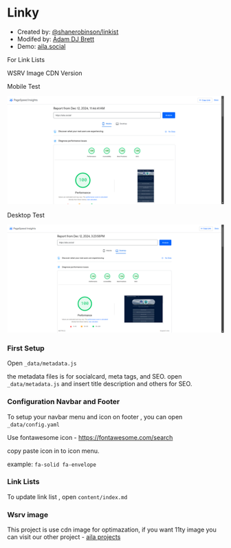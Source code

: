 # Linky
- Created by: [@shanerobinson/linkist](https://github.com/shanerobinson/linkist)
- Modifed by: [Adam DJ Brett](https://adamdjbrett.com)
- Demo: [aila.social](https://aila.social)

For Link Lists

WSRV Image CDN Version

Mobile Test

![Adam DJ Brett Link Lists](mobile.png)

Desktop Test

![Adam DJ Brett Link Lists](desktop.png)

### First Setup

Open `_data/metadata.js`

the metadata files is for socialcard, meta tags, and SEO. open `_data/metadata.js` and insert title description and others for SEO.

### Configuration Navbar and Footer

To setup your navbar menu and icon on footer , you can open `_data/config.yaml`

Use fontawesome icon - https://fontawesome.com/search

copy paste icon in to icon menu.

example: `fa-solid fa-envelope`

### Link Lists

To update link list , open `content/index.md`

### Wsrv image

This project is use cdn image for optimazation, if you want 11ty image you can visit our other project - [aila projects](https://github.com/adamdjbrett/aila-social)


